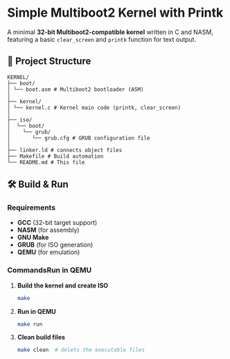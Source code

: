 # Simple Multiboot2 Kernel with Printk

A minimal **32-bit Multiboot2-compatible kernel** 
written in C and NASM, featuring a basic `clear_screen`
and `printk` function for text output.

## 📂 Project Structure

```text
KERNEL/
├── boot/
│ └── boot.asm # Multiboot2 bootloader (ASM)
│
├── kernel/
│ └── kernel.c # Kernel main code (printk, clear_screen)
│
├── iso/
│  └── boot/
│    └── grub/
│       └── grub.cfg # GRUB configuration file
│
├── linker.ld # connects object files
├── Makefile # Build automation
└── README.md # This file
```

## 🛠️ Build & Run

### Requirements
- **GCC** (32-bit target support)
- **NASM** (for assembly)
- **GNU Make**
- **GRUB** (for ISO generation)
- **QEMU** (for emulation)

### CommandsRun in QEMU
1. **Build the kernel and create ISO**
   ```sh
   make 
   ```
2. **Run in QEMU**
    ```sh
    make run
    ```
3. **Clean build files** 
    ```sh
    make clean  # delets the executable files
    ```
